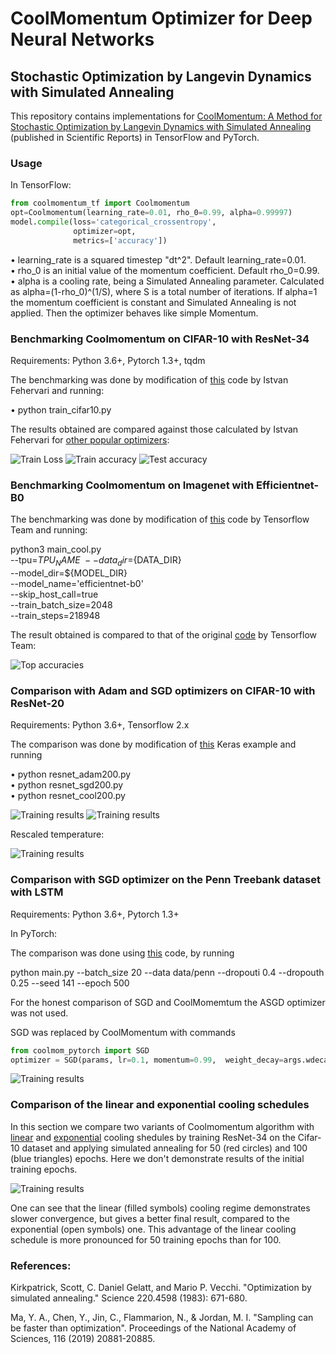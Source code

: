 # CoolMomentum Optimizer for Deep Neural Networks 


## Stochastic Optimization by Langevin Dynamics with Simulated Annealing


This repository contains implementations for [CoolMomentum: A Method for Stochastic Optimization by Langevin Dynamics with Simulated Annealing](https://www.nature.com/articles/s41598-021-90144-3) (published in Scientific Reports) in TensorFlow and PyTorch.

### Usage

In TensorFlow:

```python
from coolmomentum_tf import Coolmomentum                           
opt=Coolmomentum(learning_rate=0.01, rho_0=0.99, alpha=0.99997)
model.compile(loss='categorical_crossentropy',
              optimizer=opt,
              metrics=['accuracy'])
```



• learning_rate is a squared timestep "dt^2". Default learning_rate=0.01.                   
• rho_0 is an initial value of the momentum coefficient. Default rho_0=0.99.                   
• alpha is a cooling rate, being a Simulated Annealing parameter. Calculated as alpha=(1-rho_0)^(1/S), 
  where S is a total number of iterations. If alpha=1 the momentum coefficient is constant 
  and Simulated Annealing is not applied. Then the optimizer behaves like simple Momentum.   

### Benchmarking Coolmomentum on CIFAR-10 with ResNet-34 
Requirements: Python 3.6+, Pytorch 1.3+, tqdm

The benchmarking was done by modification of 
[this](https://github.com/ifeherva/optimizer-benchmark/blob/master/train_cifar10.py) code by Istvan Fehervari and running:

• python train_cifar10.py       

The results obtained are compared against those calculated by Istvan Fehervari for [other popular optimizers](https://app.wandb.ai/ifeherva/optimizer-evaluation):

![Train Loss](https://github.com/borbysh/coolmomentum/blob/master/Figure_1_a.png)
![Train accuracy](https://github.com/borbysh/coolmomentum/blob/master/Figure_1_b.png)
![Test accuracy](https://github.com/borbysh/coolmomentum/blob/master/Figure_1_c.png)

### Benchmarking Coolmomentum on Imagenet with Efficientnet-B0 

The benchmarking was done by modification of 
[this](https://cloud.google.com/tpu/docs/tutorials/efficientnet) code by Tensorflow Team and running:

python3 main_cool.py \
  --tpu=${TPU_NAME} \
  --data_dir=${DATA_DIR} \
  --model_dir=${MODEL_DIR} \
  --model_name='efficientnet-b0' \
  --skip_host_call=true \
  --train_batch_size=2048 \
  --train_steps=218948

The result obtained is compared to that of the original [code](https://cloud.google.com/tpu/docs/tutorials/efficientnet) by Tensorflow Team:

![Top accuracies](https://github.com/borbysh/coolmomentum/blob/master/Figure_2.png)






### Comparison with Adam and SGD optimizers on CIFAR-10 with ResNet-20 
Requirements: Python 3.6+, Tensorflow 2.x

The comparison was done by modification of 
[this](https://keras.io/zh/examples/cifar10_resnet/) Keras example and running

• python resnet_adam200.py       
• python resnet_sgd200.py      
• python resnet_cool200.py       

![Training results](https://github.com/borbysh/coolmomentum/blob/master/Fig_1_a.png)
![Training results](https://github.com/borbysh/coolmomentum/blob/master/Fig_1_b.png)

 Rescaled temperature:
 
![Training results](https://github.com/borbysh/coolmomentum/blob/master/Fig_1_c.png)


### Comparison with SGD optimizer on the Penn Treebank dataset with LSTM 
Requirements: Python 3.6+, Pytorch 1.3+

In PyTorch:


The comparison was done using 
[this](https://github.com/salesforce/awd-lstm-lm) code, by running


python main.py --batch_size 20 --data data/penn --dropouti 0.4 --dropouth 0.25 --seed 141 --epoch 500 


For the honest comparison of SGD and CoolMomemtum the ASGD optimizer was not used.


SGD was replaced by CoolMomentum with commands

```python
from coolmom_pytorch import SGD		
optimizer = SGD(params, lr=0.1, momentum=0.99,  weight_decay=args.wdecay, beta=0.9999998018)
```



![Training results](https://github.com/borbysh/coolmomentum/blob/master/Figure_LSTM.png)

### Comparison of the linear and exponential cooling schedules

In this section we compare two variants of Coolmomentum algorithm with [linear](optimizers/cool_lin.py) and [exponential](optimizers/coolmomentum.py) cooling shedules by training ResNet-34 on the Cifar-10 dataset and applying simulated annealing for 50 (red circles) and 100 (blue triangles) epochs. 
Here we don't demonstrate results of the initial training epochs.

![Training results](lin_vs_exp.png)

One can see that the linear (filled symbols) cooling regime demonstrates slower convergence, but gives a better final result, compared to the exponential (open symbols) one. This advantage of the linear cooling schedule is more pronounced for 50 training epochs than for 100.



### References: 

Kirkpatrick, Scott, C. Daniel Gelatt, and Mario P. Vecchi. "Optimization by simulated annealing." Science 220.4598 (1983): 671-680.




Ma, Y. A., Chen, Y., Jin, C., Flammarion, N., & Jordan, M. I. "Sampling can be faster than optimization". Proceedings of the National Academy of Sciences, 116 (2019) 20881-20885.



